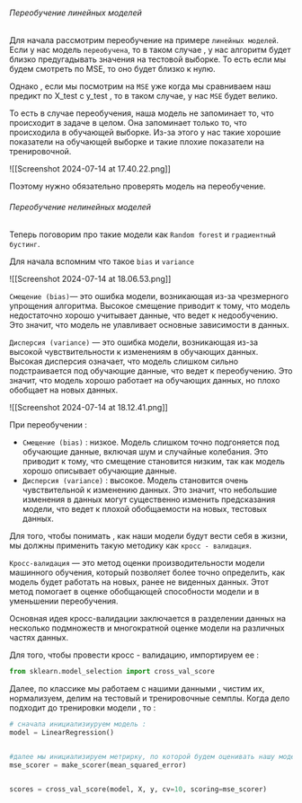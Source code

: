 <h6>Переобучение линейных моделей</h6>

Для начала рассмотрим переобучение на примере `линейных моделей`. 
Если у нас модель `переобучена`, то в таком случае , у нас алгоритм будет близко предугадывать значения на тестовой выборке. То есть если мы будем смотреть по MSE, то оно будет близко к нулю. 

Однако , если мы посмотрим на `MSE` уже когда мы сравниваем наш предикт по X_test с y_test , то в таком случае, у нас `MSE` будет велико.

То есть в случае переобучения, наша модель не запоминает то, что происходит в задаче в целом. Она запоминает только то, что происходила в обучающей выборке. Из-за этого у нас такие хорошие показатели на обучающей выборке и такие плохие показатели на тренировочной. 

![[Screenshot 2024-07-14 at 17.40.22.png]]

Поэтому нужно обязательно проверять модель на переобучение. 

<h6>Переобучение нелинейных моделей</h6>

Теперь поговорим про такие модели как `Random forest` и `градиентный бустинг`.

Для начала вспомним что такое `bias` и `variance` 

![[Screenshot 2024-07-14 at 18.06.53.png]]

`Смещение (bias)`— это ошибка модели, возникающая из-за чрезмерного упрощения алгоритма. Высокое смещение приводит к тому, что модель недостаточно хорошо учитывает данные, что ведет к недообучению. Это значит, что модель не улавливает основные зависимости в данных.

`Дисперсия (variance)` — это ошибка модели, возникающая из-за высокой чувствительности к изменениям в обучающих данных. Высокая дисперсия означает, что модель слишком сильно подстраивается под обучающие данные, что ведет к переобучению. Это значит, что модель хорошо работает на обучающих данных, но плохо обобщает на новых данных.

![[Screenshot 2024-07-14 at 18.12.41.png]]

При переобучении : 

- `Смещение (bias)` : низкое. Модель слишком точно подгоняется под обучающие данные, включая шум и случайные колебания. Это приводит к тому, что смещение становится низким, так как модель хорошо описывает обучающие данные.
- `Дисперсия (variance)` : высокое. Модель становится очень чувствительной к изменению данных. Это значит, что небольшие изменения в данных могут существенно изменить предсказания модели, что ведет к плохой обобщаемости на новых, тестовых данных.

Для того, чтобы понимать , как наши модели будут вести себя в жизни, мы должны применить такую методику как `кросс - валидация`. 

`Кросс-валидация` — это метод оценки производительности модели машинного обучения, который позволяет более точно определить, как модель будет работать на новых, ранее не виденных данных. Этот метод помогает в оценке обобщающей способности модели и в уменьшении переобучения. 

Основная идея кросс-валидации заключается в разделении данных на несколько подмножеств и многократной оценке модели на различных частях данных.

Для того, чтобы провести кросс - валидацию,  импортируем ее : 

```python
from sklearn.model_selection import cross_val_score
```

Далее, по классике мы работаем с нашими данными , чистим их, нормализуем, делим на тестовый и тренировочные семплы. Когда дело подходит до тренировки модели , то : 

```python 
# сначала инициализиуруем модель : 
model = LinearRegression()


#далее мы инициализируем метрирку, по которой будем оценивать нашу модель : 
mse_scorer = make_scorer(mean_squared_error)


scores = cross_val_score(model, X, y, cv=10, scoring=mse_scorer)
```